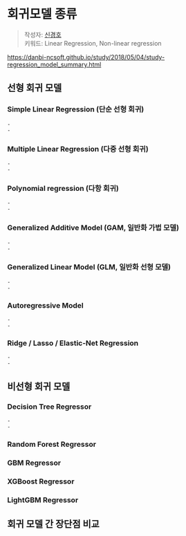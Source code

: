 # 회귀모델 종류
> 작성자: [신경호](github.com/id)   
> 키워드: Linear Regression, Non-linear regression

https://danbi-ncsoft.github.io/study/2018/05/04/study-regression_model_summary.html


## 선형 회귀 모델
### **Simple Linear Regression (단순 선형 회귀)**
    -
    - 

### **Multiple Linear Regression (다중 선형 회귀)**
    -
    - 

### **Polynomial regression (다항 회귀)**
    -
    - 

### **Generalized Additive Model (GAM, 일반화 가법 모델)**
    -
    - 

### **Generalized Linear Model (GLM, 일반화 선형 모델)**
    -
    - 

### **Autoregressive Model**
    -
    - 

### **Ridge / Lasso / Elastic-Net Regression**
    -
    - 
    
## 비선형 회귀 모델
### **Decision Tree Regressor**
    -
    - 

### **Random Forest Regressor**

### **GBM Regressor**

### **XGBoost Regressor**

### **LightGBM Regressor**

## **회귀 모델 간 장단점 비교**